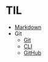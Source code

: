 # TIL
* [Markdown](https://github.com/Jeeyoun-S/TIL/blob/master/Markdown.md)
* Git
  * [Git](https://github.com/Jeeyoun-S/TIL/blob/master/Git/Git.md)
  * [CLI](https://github.com/Jeeyoun-S/TIL/blob/master/Git/CLI.md)
  * [GitHub](https://github.com/Jeeyoun-S/TIL/blob/master/Git/GitHub.md)
